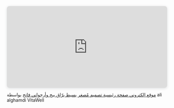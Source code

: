 <div style="position: relative; width: 100%; height: 0; padding-top: 51.2695%;
 padding-bottom: 0; box-shadow: 0 2px 8px 0 rgba(63,69,81,0.16); margin-top: 1.6em; margin-bottom: 0.9em; overflow: hidden;
 border-radius: 8px; will-change: transform;">
  <iframe loading="lazy" style="position: absolute; width: 100%; height: 100%; top: 0; left: 0; border: none; padding: 0;margin: 0;"
    src="https://www.canva.com/design/DAGemrgYsx0/2xqF7IE0tmxi5_8vJ6es9g/view?embed" allowfullscreen="allowfullscreen" allow="fullscreen">
  </iframe>
</div>
<a href="https:&#x2F;&#x2F;www.canva.com&#x2F;design&#x2F;DAGemrgYsx0&#x2F;2xqF7IE0tmxi5_8vJ6es9g&#x2F;view?utm_content=DAGemrgYsx0&amp;utm_campaign=designshare&amp;utm_medium=embeds&amp;utm_source=link" target="_blank" rel="noopener">موقع إلكتروني صفحة رئيسية تصميم مُصغر بسيط برّاق بيج وأرجواني فاتح</a> بواسطة ali alghamdi VitaWell
